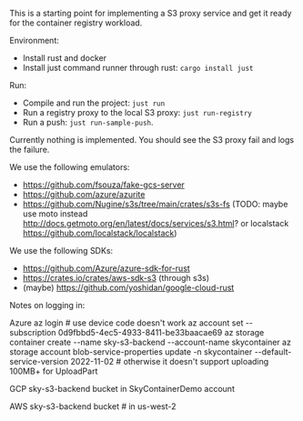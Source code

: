 This is a starting point for implementing a S3 proxy service and get it ready for the container registry workload.

Environment:
- Install rust and docker
- Install just command runner through rust: `cargo install just`

Run:
- Compile and run the project: `just run`
- Run a registry proxy to the local S3 proxy: `just run-registry`
- Run a push: `just run-sample-push`.

Currently nothing is implemented. You should see the S3 proxy fail and logs the failure.

We use the following emulators:
- https://github.com/fsouza/fake-gcs-server
- https://github.com/azure/azurite
- https://github.com/Nugine/s3s/tree/main/crates/s3s-fs (TODO: maybe use moto instead http://docs.getmoto.org/en/latest/docs/services/s3.html? or localstack https://github.com/localstack/localstack)

We use the following SDKs:
- https://github.com/Azure/azure-sdk-for-rust
- https://crates.io/crates/aws-sdk-s3 (through s3s)
- (maybe) https://github.com/yoshidan/google-cloud-rust

Notes on logging in:

Azure
az login # use device code doesn't work
az account set --subscription 0d9fbbd5-4ec5-4933-8411-be33baacae69
az storage container create --name sky-s3-backend --account-name skycontainer
az storage account blob-service-properties update -n skycontainer --default-service-version 2022-11-02 # otherwise it doesn't support uploading 100MB+ for UploadPart



GCP
sky-s3-backend bucket in SkyContainerDemo account

AWS
sky-s3-backend bucket  # in us-west-2